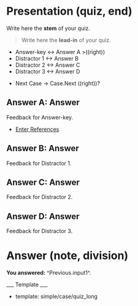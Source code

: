 # Presentation (quiz, end)

Write here the **stem** of your quiz.

> Write here the **lead-in** of your quiz.
+ Answer-key <-> Answer A >((right))
+ Distractor 1 <-> Answer B
+ Distractor 2 <-> Answer C
+ Distractor 3 <-> Answer D

* Next Case -> Case.Next ((right))?

## Answer A: Answer

Feedback for Answer-key.

* [Enter References](References)

## Answer B: Answer

Feedback for Distractor 1.

## Answer C: Answer

Feedback for Distractor 2.

## Answer D: Answer

Feedback for Distractor 3.

# Answer (note, division)

**You answered:** ^Previous.input1^.

___ Template ___

* template: simple/case/quiz_long
